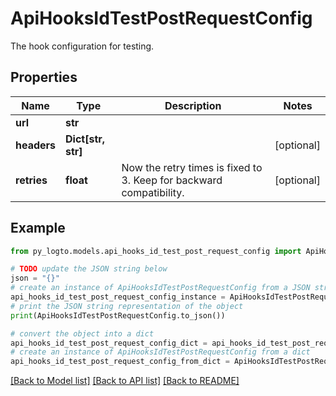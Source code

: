 # ApiHooksIdTestPostRequestConfig

The hook configuration for testing.

## Properties

Name | Type | Description | Notes
------------ | ------------- | ------------- | -------------
**url** | **str** |  | 
**headers** | **Dict[str, str]** |  | [optional] 
**retries** | **float** | Now the retry times is fixed to 3. Keep for backward compatibility. | [optional] 

## Example

```python
from py_logto.models.api_hooks_id_test_post_request_config import ApiHooksIdTestPostRequestConfig

# TODO update the JSON string below
json = "{}"
# create an instance of ApiHooksIdTestPostRequestConfig from a JSON string
api_hooks_id_test_post_request_config_instance = ApiHooksIdTestPostRequestConfig.from_json(json)
# print the JSON string representation of the object
print(ApiHooksIdTestPostRequestConfig.to_json())

# convert the object into a dict
api_hooks_id_test_post_request_config_dict = api_hooks_id_test_post_request_config_instance.to_dict()
# create an instance of ApiHooksIdTestPostRequestConfig from a dict
api_hooks_id_test_post_request_config_from_dict = ApiHooksIdTestPostRequestConfig.from_dict(api_hooks_id_test_post_request_config_dict)
```
[[Back to Model list]](../README.md#documentation-for-models) [[Back to API list]](../README.md#documentation-for-api-endpoints) [[Back to README]](../README.md)


